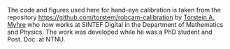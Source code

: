 The code and figures used here for hand-eye calibration is taken from the repository https://github.com/torstem/robcam-calibration by [Torstein A. Myhre](https://www.sintef.no/alle-ansatte/ansatt/?empId=7488) who now works at SINTEF Digital in the Department of Mathematics and Physics. The work was developed while he was a PhD student and Post. Doc. at NTNU.